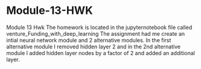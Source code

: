 # Module-13-HWK
Module 13 Hwk
The homework is located in the jupyternotebook file called venture_Funding_with_deep_learning
The assignment had me create an intial neural network module and 2 alternative modules. In the first alternative module I removed hidden layer 2 and in the 2nd alternative module I added hidden layer nodes by a factor of 2 and added an additional layer.
